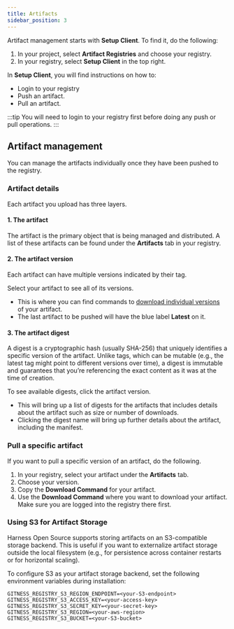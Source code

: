 ```yaml
---
title: Artifacts
sidebar_position: 3
---
```


Artifact management starts with **Setup Client**. To find it, do the following:

1. In your project, select **Artifact Registries** and choose your registry.
2. In your registry, select **Setup Client** in the top right.

In **Setup Client**, you will find instructions on how to:

- Login to your registry
- Push an artifact.
- Pull an artifact.

:::tip
You will need to login to your registry first before doing any push or pull operations.
:::

## Artifact management

You can manage the artifacts individually once they have been pushed to the registry.

### Artifact details

Each artifact you upload has three layers.

#### 1. The artifact

The artifact is the primary object that is being managed and distributed. A list of these artifacts can be found under the **Artifacts** tab in your registry.

#### 2. The artifact version

Each artifact can have multiple versions indicated by their tag.

Select your artifact to see all of its versions.

- This is where you can find commands to [download individual versions](./artifacts.md#pull-a-specific-artifact) of your artifact.
- The last artifact to be pushed will have the blue label **Latest** on it.

#### 3. The artifact digest

A digest is a cryptographic hash (usually SHA-256) that uniquely identifies a specific version of the artifact. Unlike tags, which can be mutable (e.g., the latest tag might point to different versions over time), a digest is immutable and guarantees that you’re referencing the exact content as it was at the time of creation.

To see available digests, click the artifact version.

- This will bring up a list of digests for the artifacts that includes details about the artifact such as size or number of downloads.
- Clicking the digest name will bring up further details about the artifact, including the manifest.

### Pull a specific artifact

If you want to pull a specific version of an artifact, do the following.

1. In your registry, select your artifact under the **Artifacts** tab.
2. Choose your version.
3. Copy the **Download Command** for your artifact.
4. Use the **Download Command** where you want to download your artifact. Make sure you are logged into the registry there first.

### Using S3 for Artifact Storage

Harness Open Source supports storing artifacts on an S3-compatible storage backend. This is useful if you want to externalize artifact storage outside the local filesystem (e.g., for persistence across container restarts or for horizontal scaling).

To configure S3 as your artifact storage backend, set the following environment variables during installation:

```
GITNESS_REGISTRY_S3_REGION_ENDPOINT=<your-S3-endpoint>
GITNESS_REGISTRY_S3_ACCESS_KEY=<your-access-key>
GITNESS_REGISTRY_S3_SECRET_KEY=<your-secret-key>
GITNESS_REGISTRY_S3_REGION=<your-aws-region>
GITNESS_REGISTRY_S3_BUCKET=<your-S3-bucket>
```
